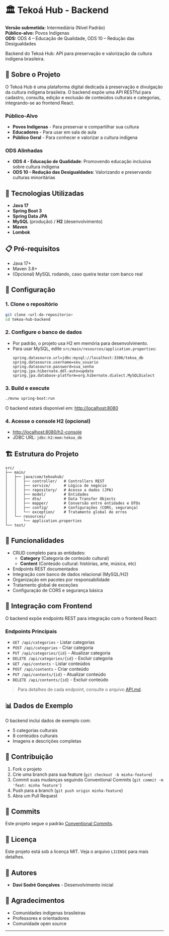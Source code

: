 # 🏛️ Tekoá Hub - Backend

**Versão submetida:** Intermediária (Nível Padrão)  
**Público-alvo:** Povos Indígenas  
**ODS:** ODS 4 – Educação de Qualidade, ODS 10 – Redução das Desigualdades

Backend do Tekoá Hub: API para preservação e valorização da cultura indígena brasileira.

## 🎯 Sobre o Projeto

O Tekoá Hub é uma plataforma digital dedicada à preservação e divulgação da cultura indígena brasileira. O backend expõe uma API RESTful para cadastro, consulta, edição e exclusão de conteúdos culturais e categorias, integrando-se ao frontend React.

### Público-Alvo
- **Povos Indígenas** - Para preservar e compartilhar sua cultura
- **Educadores** - Para usar em sala de aula
- **Público Geral** - Para conhecer e valorizar a cultura indígena

### ODS Alinhadas
- **ODS 4 - Educação de Qualidade**: Promovendo educação inclusiva sobre cultura indígena
- **ODS 10 - Redução das Desigualdades**: Valorizando e preservando culturas minoritárias

## 🚀 Tecnologias Utilizadas

- **Java 17**
- **Spring Boot 3**
- **Spring Data JPA**
- **MySQL** (produção) / **H2** (desenvolvimento)
- **Maven**
- **Lombok**

## 📋 Pré-requisitos

- Java 17+
- Maven 3.8+
- (Opcional) MySQL rodando, caso queira testar com banco real

## 🔧 Configuração

### 1. Clone o repositório
```bash
git clone <url-do-repositorio>
cd tekoa-hub-backend
```

### 2. Configure o banco de dados
- Por padrão, o projeto usa H2 em memória para desenvolvimento.
- Para usar MySQL, edite `src/main/resources/application.properties`:
  ```properties
  spring.datasource.url=jdbc:mysql://localhost:3306/tekoa_db
  spring.datasource.username=seu_usuario
  spring.datasource.password=sua_senha
  spring.jpa.hibernate.ddl-auto=update
  spring.jpa.database-platform=org.hibernate.dialect.MySQLDialect
  ```

### 3. Build e execute
```bash
./mvnw spring-boot:run
```
O backend estará disponível em: [http://localhost:8080](http://localhost:8080)

### 4. Acesse o console H2 (opcional)
- [http://localhost:8080/h2-console](http://localhost:8080/h2-console)
- JDBC URL: `jdbc:h2:mem:tekoa_db`

## 🏗️ Estrutura do Projeto

```
src/
├── main/
│   ├── java/com/tekoahub/
│   │   ├── controller/   # Controllers REST
│   │   ├── service/      # Lógica de negócio
│   │   ├── repository/   # Acesso a dados (JPA)
│   │   ├── model/        # Entidades
│   │   ├── dto/          # Data Transfer Objects
│   │   ├── mapper/       # Conversão entre entidades e DTOs
│   │   ├── config/       # Configurações (CORS, segurança)
│   │   └── exception/    # Tratamento global de erros
│   └── resources/
│       └── application.properties
└── test/
```

## 📱 Funcionalidades

- CRUD completo para as entidades:
  - **Category** (Categoria de conteúdo cultural)
  - **Content** (Conteúdo cultural: histórias, arte, música, etc)
- Endpoints REST documentados
- Integração com banco de dados relacional (MySQL/H2)
- Organização em pacotes por responsabilidade
- Tratamento global de exceções
- Configuração de CORS e segurança básica

## 🔌 Integração com Frontend

O backend expõe endpoints REST para integração com o frontend React:

### Endpoints Principais
- `GET /api/categories` - Listar categorias
- `POST /api/categories` - Criar categoria
- `PUT /api/categories/{id}` - Atualizar categoria
- `DELETE /api/categories/{id}` - Excluir categoria
- `GET /api/contents` - Listar conteúdos
- `POST /api/contents` - Criar conteúdo
- `PUT /api/contents/{id}` - Atualizar conteúdo
- `DELETE /api/contents/{id}` - Excluir conteúdo

> Para detalhes de cada endpoint, consulte o arquivo [API.md](./API.md).

## 📊 Dados de Exemplo

O backend inclui dados de exemplo com:
- 5 categorias culturais
- 8 conteúdos culturais
- Imagens e descrições completas

## 🤝 Contribuição

1. Fork o projeto
2. Crie uma branch para sua feature (`git checkout -b minha-feature`)
3. Commit suas mudanças seguindo Conventional Commits (`git commit -m 'feat: minha feature'`)
4. Push para a branch (`git push origin minha-feature`)
5. Abra um Pull Request

## 📝 Commits

Este projeto segue o padrão [Conventional Commits](https://www.conventionalcommits.org/pt-br/v1.0.0/).

## 📄 Licença

Este projeto está sob a licença MIT. Veja o arquivo `LICENSE` para mais detalhes.

## 👥 Autores

- **Davi Sodré Gonçalves** - Desenvolvimento inicial

## 🙏 Agradecimentos

- Comunidades indígenas brasileiras
- Professores e orientadores
- Comunidade open source

---
